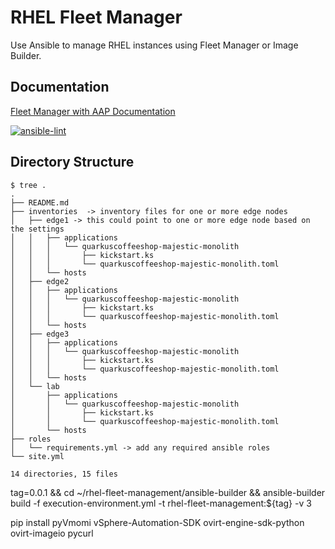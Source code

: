 # RHEL Fleet Manager
Use Ansible to manage RHEL instances using Fleet Manager or Image Builder. 

## Documentation
[Fleet Manager with AAP Documentation](docs/README.md)

[![ansible-lint](https://github.com/Red-Hat-SE-RTO/rhel-fleet-management/actions/workflows/ansible-lint.yml/badge.svg)](https://github.com/Red-Hat-SE-RTO/rhel-fleet-management/actions/workflows/ansible-lint.yml)

## Directory Structure 
```
$ tree .
.
├── README.md
├── inventories  -> inventory files for one or more edge nodes
│   ├── edge1 -> this could point to one or more edge node based on the settings
│   │   ├── applications
│   │   │   └── quarkuscoffeeshop-majestic-monolith
│   │   │       ├── kickstart.ks
│   │   │       └── quarkuscoffeeshop-majestic-monolith.toml
│   │   └── hosts
│   ├── edge2
│   │   ├── applications
│   │   │   └── quarkuscoffeeshop-majestic-monolith
│   │   │       ├── kickstart.ks
│   │   │       └── quarkuscoffeeshop-majestic-monolith.toml
│   │   └── hosts
│   ├── edge3
│   │   ├── applications
│   │   │   └── quarkuscoffeeshop-majestic-monolith
│   │   │       ├── kickstart.ks
│   │   │       └── quarkuscoffeeshop-majestic-monolith.toml
│   │   └── hosts
│   └── lab
│       ├── applications
│       │   └── quarkuscoffeeshop-majestic-monolith
│       │       ├── kickstart.ks
│       │       └── quarkuscoffeeshop-majestic-monolith.toml
│       └── hosts
├── roles
│   └── requirements.yml -> add any required ansible roles 
└── site.yml

14 directories, 15 files
```


tag=0.0.1 && cd ~/rhel-fleet-management/ansible-builder && ansible-builder build -f execution-environment.yml -t rhel-fleet-management:${tag} -v 3


 pip install pyVmomi vSphere-Automation-SDK ovirt-engine-sdk-python ovirt-imageio pycurl
